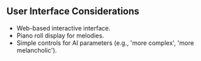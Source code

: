 ## User Interface Considerations
- Web-based interactive interface.
- Piano roll display for melodies.
- Simple controls for AI parameters (e.g., 'more complex', 'more melancholic').
